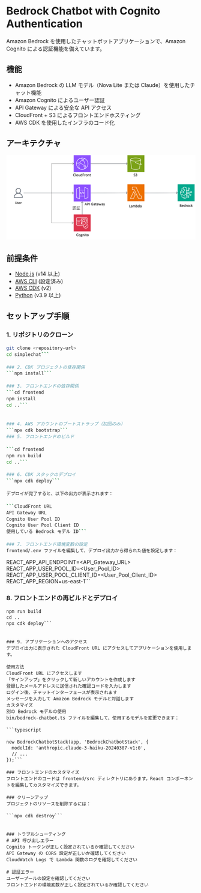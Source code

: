 # Bedrock Chatbot with Cognito Authentication

Amazon Bedrock を使用したチャットボットアプリケーションで、Amazon Cognito による認証機能を備えています。

## 機能

- Amazon Bedrock の LLM モデル（Nova Lite または Claude）を使用したチャット機能
- Amazon Cognito によるユーザー認証
- API Gateway による安全な API アクセス
- CloudFront + S3 によるフロントエンドホスティング
- AWS CDK を使用したインフラのコード化

## アーキテクチャ

![Architecture Diagram](./architecture.png)

## 前提条件

- [Node.js](https://nodejs.org/) (v14 以上)
- [AWS CLI](https://aws.amazon.com/cli/) (設定済み)
- [AWS CDK](https://aws.amazon.com/cdk/) (v2)
- [Python](https://www.python.org/) (v3.9 以上)

## セットアップ手順

### 1. リポジトリのクローン

```bash
git clone <repository-url>
cd simplechat```

### 2. CDK プロジェクトの依存関係
```npm install```

### 3. フロントエンドの依存関係
```cd frontend
npm install
cd ..```


### 4. AWS アカウントのブートストラップ（初回のみ）
```npx cdk bootstrap```
### 5. フロントエンドのビルド 

```cd frontend
npm run build
cd ..```

### 6. CDK スタックのデプロイ
```npx cdk deploy```

デプロイが完了すると、以下の出力が表示されます：

```CloudFront URL
API Gateway URL
Cognito User Pool ID
Cognito User Pool Client ID
使用している Bedrock モデル ID```

### 7. フロントエンド環境変数の設定
frontend/.env ファイルを編集して、デプロイ出力から得られた値を設定します：
```
REACT_APP_API_ENDPOINT=<API_Gateway_URL>
REACT_APP_USER_POOL_ID=<User_Pool_ID>
REACT_APP_USER_POOL_CLIENT_ID=<User_Pool_Client_ID>
REACT_APP_REGION=us-east-1```


### 8. フロントエンドの再ビルドとデプロイ
```cd frontend
npm run build
cd ..
npx cdk deploy```


### 9. アプリケーションへのアクセス
デプロイ出力に表示された CloudFront URL にアクセスしてアプリケーションを使用します。

使用方法
CloudFront URL にアクセスします
「サインアップ」をクリックして新しいアカウントを作成します
登録したメールアドレスに送信された確認コードを入力します
ログイン後、チャットインターフェースが表示されます
メッセージを入力して Amazon Bedrock モデルと対話します
カスタマイズ
別の Bedrock モデルの使用
bin/bedrock-chatbot.ts ファイルを編集して、使用するモデルを変更できます：

```typescript 

new BedrockChatbotStack(app, 'BedrockChatbotStack', {
  modelId: 'anthropic.claude-3-haiku-20240307-v1:0',
  // ...
});```

### フロントエンドのカスタマイズ
フロントエンドのコードは frontend/src ディレクトリにあります。React コンポーネントを編集してカスタマイズできます。

### クリーンアップ
プロジェクトのリソースを削除するには：

```npx cdk destroy```


### トラブルシューティング
# API 呼び出しエラー
Cognito トークンが正しく設定されているか確認してください
API Gateway の CORS 設定が正しいか確認してください
CloudWatch Logs で Lambda 関数のログを確認してください

# 認証エラー
ユーザープールの設定を確認してください
フロントエンドの環境変数が正しく設定されているか確認してください
